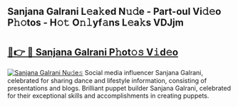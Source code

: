 ## Sanjana Galrani L𝚎a𝚔ed N𝚞𝚍e - Part-ouI Vi𝚍𝚎o P𝚑𝚘tos - H𝚘𝚝 O𝚗𝚕yf𝚊ns L𝚎a𝚔s VDJjm

# <h2><a href="http://kf28tv.oniu.top/?m=Sanjana+Galrani">🔗👉 🔴 Sanjana Galrani P𝚑ot𝚘𝚜 V𝚒d𝚎o</a></h2>

[![Sanjana Galrani Nu𝚍e𝚜](https://i.imgur.com/0qMVB7G.gif)](http://kf28tv.oniu.top/?m=Sanjana+Galrani)
Social media influencer Sanjana Galrani, celebrated for sharing dance and lifestyle information, consisting of presentations and blogs. Brilliant puppet builder Sanjana Galrani, celebrated for their exceptional skills and accomplishments in creating puppets.  
